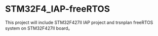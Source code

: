 # STM32F4_IAP-freeRTOS


This project will include STM32F427II IAP project and trsnplan freeRTOS system on STM32F427II board。

